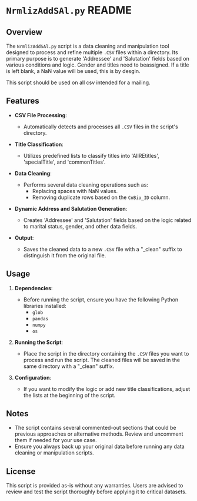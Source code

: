 # `NrmlizAddSAl.py` README

## Overview

The `NrmlizAddSAl.py` script is a data cleaning and manipulation tool designed to process and refine multiple `.CSV` files within a directory. 
Its primary purpose is to generate 'Addressee' and 'Salutation' fields based on various conditions and logic. Gender and titles need to beassigned. If a title is left blank, a NaN value will be used, this is by desgin. 

This script should be used on all csv intended for a mailing. 

## Features

- **CSV File Processing**: 
  - Automatically detects and processes all `.CSV` files in the script's directory.

- **Title Classification**: 
  - Utilizes predefined lists to classify titles into 'AllREtitles', 'specialTitle', and 'commonTitles'.

- **Data Cleaning**: 
  - Performs several data cleaning operations such as:
    * Replacing spaces with NaN values.
    * Removing duplicate rows based on the `CnBio_ID` column.

- **Dynamic Address and Salutation Generation**: 
  - Creates 'Addressee' and 'Salutation' fields based on the logic related to marital status, gender, and other data fields.

- **Output**: 
  - Saves the cleaned data to a new `.CSV` file with a "_clean" suffix to distinguish it from the original file.

## Usage

1. **Dependencies**: 
   - Before running the script, ensure you have the following Python libraries installed:
     * `glob`
     * `pandas`
     * `numpy`
     * `os`

2. **Running the Script**: 
   - Place the script in the directory containing the `.CSV` files you want to process and run the script. The cleaned files will be saved in the same directory with a "_clean" suffix.

3. **Configuration**: 
   - If you want to modify the logic or add new title classifications, adjust the lists at the beginning of the script.

## Notes

- The script contains several commented-out sections that could be previous approaches or alternative methods. Review and uncomment them if needed for your use case.
- Ensure you always back up your original data before running any data cleaning or manipulation scripts.

## License

This script is provided as-is without any warranties. Users are advised to review and test the script thoroughly before applying it to critical datasets.
